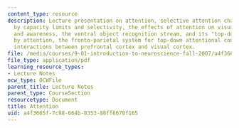 ```yaml
---
content_type: resource
description: Lecture presentation on attention, selective attention characterized
  by capacity limits and selectivity, the effects of attention on visual processing
  and awareness, the ventral object recognition stream, and its "top-down" control
  by attention, the fronto-parietal system for top-down attentional control, , and
  interactions between prefrontal cortex and visual cortex.
file: /media/courses/9-01-introduction-to-neuroscience-fall-2007/a4f3665f7c98664b835388ff6678f165_20_desimonelec.pdf
file_type: application/pdf
learning_resource_types:
- Lecture Notes
ocw_type: OCWFile
parent_title: Lecture Notes
parent_type: CourseSection
resourcetype: Document
title: Attention
uid: a4f3665f-7c98-664b-8353-88ff6678f165
---
```

